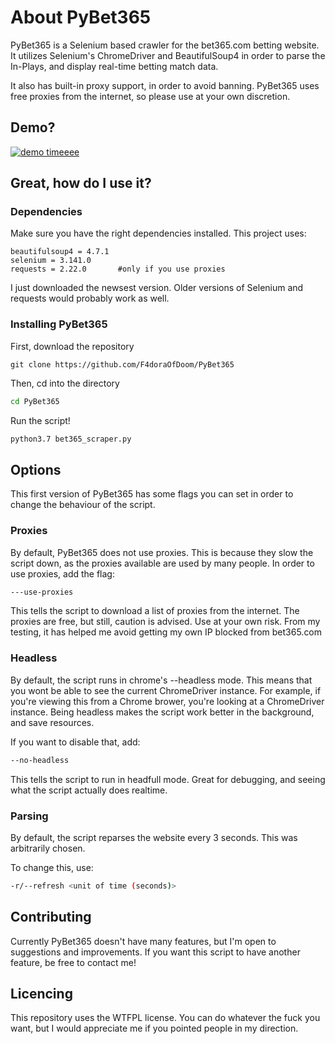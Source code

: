 # About PyBet365

PyBet365 is a Selenium based crawler for the bet365.com betting website.
It utilizes Selenium's ChromeDriver and BeautifulSoup4 in order to parse the In-Plays,
and display real-time betting match data.

It also has built-in proxy support, in order to avoid banning.
PyBet365 uses free proxies from the internet, so please use at your own discretion. 

## Demo?
[![demo timeeee](https://imgur.com/a/rlNRf8S "demo timeeee")](https://imgur.com/a/rlNRf8S "demo timeeee")

## Great, how do I use it?
### Dependencies
Make sure you have the right dependencies installed.
This project uses:
```
beautifulsoup4 = 4.7.1
selenium = 3.141.0
requests = 2.22.0 		#only if you use proxies
```

I just downloaded the newsest version. Older versions of Selenium and requests would probably work as well.

### Installing PyBet365

First, download the repository
```git
git clone https://github.com/F4doraOfDoom/PyBet365
```
Then, cd into the directory
```bash
cd PyBet365
```
Run the script!
```bash
python3.7 bet365_scraper.py
```

## Options

This first version of PyBet365 has some flags you can set in order to change the behaviour of the script.

### Proxies

By default, PyBet365 does not use proxies. This is because they slow the script down, as the proxies available are used by many people.
In order to use proxies, add the flag:
```bash
---use-proxies
```
This tells the script to download a list of proxies from the internet. The proxies are free, but still, caution is advised. Use at your own risk. From my testing, it has helped me avoid getting my own IP blocked from bet365.com

### Headless
By default, the script runs in chrome's --headless mode. This means that you wont be able to see the current ChromeDriver instance. For example, if you're viewing this from a Chrome brower, you're looking at a ChromeDriver instance. Being headless makes the script work better in the background, and save resources.

If you want to disable that, add:
```bash
--no-headless
```
This tells the script to run in headfull mode. Great for debugging, and seeing what the script actually does realtime.

### Parsing
By default, the script reparses the website every 3 seconds. This was arbitrarily chosen. 

To change this, use:
```bash
-r/--refresh <unit of time (seconds)>
```

## Contributing

Currently PyBet365 doesn't have many features, but I'm open to suggestions and improvements. If you want  this script to have another feature, be free to contact me!

## Licencing

This repository uses the WTFPL license.
You can do whatever the fuck you want, but I would appreciate me if you pointed people in my direction.

